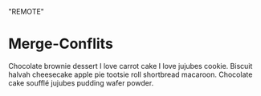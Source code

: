"REMOTE"
# Merge-Conflits

Chocolate brownie dessert I love carrot cake I love jujubes cookie. Biscuit halvah cheesecake apple pie tootsie roll shortbread macaroon. Chocolate cake soufflé jujubes pudding wafer powder.
